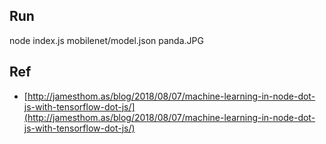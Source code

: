 ## Run

node index.js mobilenet/model.json panda.JPG

## Ref
- [http://jamesthom.as/blog/2018/08/07/machine-learning-in-node-dot-js-with-tensorflow-dot-js/](http://jamesthom.as/blog/2018/08/07/machine-learning-in-node-dot-js-with-tensorflow-dot-js/)

